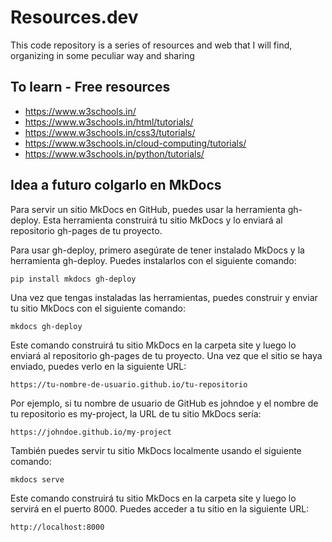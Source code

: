 # Resources.dev
This code repository is a series of resources and web that I will find, organizing in some peculiar way and sharing

## To learn - Free resources
- https://www.w3schools.in/
- https://www.w3schools.in/html/tutorials/
- https://www.w3schools.in/css3/tutorials/
- https://www.w3schools.in/cloud-computing/tutorials/
- https://www.w3schools.in/python/tutorials/

## Idea a futuro colgarlo en MkDocs

Para servir un sitio MkDocs en GitHub, puedes usar la herramienta gh-deploy. Esta herramienta construirá tu sitio MkDocs y lo enviará al repositorio gh-pages de tu proyecto.

Para usar gh-deploy, primero asegúrate de tener instalado MkDocs y la herramienta gh-deploy. Puedes instalarlos con el siguiente comando:

```pip install mkdocs gh-deploy```

Una vez que tengas instaladas las herramientas, puedes construir y enviar tu sitio MkDocs con el siguiente comando:

```mkdocs gh-deploy```

Este comando construirá tu sitio MkDocs en la carpeta site y luego lo enviará al repositorio gh-pages de tu proyecto. Una vez que el sitio se haya enviado, puedes verlo en la siguiente URL:

```https://tu-nombre-de-usuario.github.io/tu-repositorio```

Por ejemplo, si tu nombre de usuario de GitHub es johndoe y el nombre de tu repositorio es my-project, la URL de tu sitio MkDocs sería:

```https://johndoe.github.io/my-project```

También puedes servir tu sitio MkDocs localmente usando el siguiente comando:

```mkdocs serve```

Este comando construirá tu sitio MkDocs en la carpeta site y luego lo servirá en el puerto 8000. Puedes acceder a tu sitio en la siguiente URL:

```http://localhost:8000```
